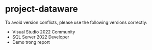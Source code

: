 # project-dataware
To avoid version conflicts, please use the following versions correctly:
+ Visual Studio 2022 Community
+ SQL Server 2022 Developer
+ Demo trong report
